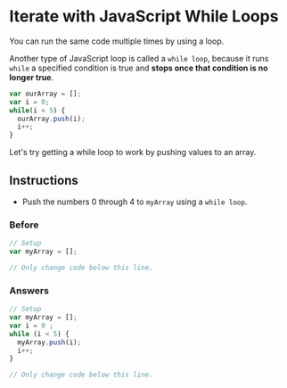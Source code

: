 # Iterate with JavaScript While Loops

You can run the same code multiple times by using a loop.

Another type of JavaScript loop is called a `while loop`, because
it runs `while` a specified condition is true and **stops once
that condition is no longer true**.

```javascript
var ourArray = [];
var i = 0;
while(i < 5) {
  ourArray.push(i);
  i++;
}
```

Let's try getting a while loop to work by pushing values to an array.

## Instructions
 - Push the numbers 0 through 4 to `myArray` using a `while loop`.

### Before

```javascript
// Setup
var myArray = [];

// Only change code below this line.
```

### Answers

```javascript
// Setup
var myArray = [];
var i = 0 ;
while (i < 5) {
  myArray.push(i);
  i++;
}

// Only change code below this line.
```
